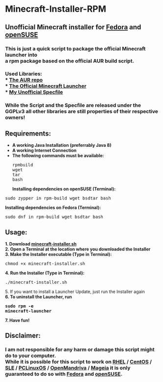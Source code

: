 # Minecraft-Installer-RPM
## Unofficial Minecraft installer for [Fedora](https://getfedora.org) and [openSUSE](https://www.opensuse.org/)
### This is just a quick script to package the official Minecraft launcher into <br> a rpm package based on the official AUR build script.
### Used Libraries:<br> * [The AUR repo](https://aur.archlinux.org/packages/minecraft-launcher)<br> * [The Official Minecraft Launcher](https://www.minecraft.net/de-de/download/alternative/)<br> * [My Unofficial Specfile](https://github.com/DarkWav/DarkWav.github.io/blob/master/minecraft-launcher.spec)

### While the Script and the Specfile are released under the GGPLv3 all other libraries are still properties of their respective owners!

## Requirements: 
* <b>A working Java Installation (preferrably Java 8)</b>
* <b>A working Internet Connection<br></b>
* <b>The following commands must be available:</b><pre>rpmbuild<br>wget<br>tar<br>bash</pre>
<b>Installing dependencies on openSUSE (Terminal):</b>
<pre>sudo zypper in rpm-build wget bsdtar bash</pre>
<b>Installing dependencies on Fedora (Terminal):</b>
<pre>sudo dnf in rpm-build wget bsdtar bash</pre>

## Usage:
<b>1. Download [minecraft-installer.sh](https://darkwav.github.io/minecraft-installer.sh)<br></b>
<b>2. Open a Terminal at the location where you downloaded the Installer<br></b>
<b>3. Make the Installer executable (Type in Terminal):</b><pre>chmod +x minecraft-installer.sh</pre>
<b>4. Run the Installer (Type in Terminal):</b><pre>./minecraft-installer.sh</pre> 5. If you want to install a Launcher Update, just run the Installer again<br>
<b>6. To uninstall the Launcher, run <pre>sudo rpm -e minecraft-launcher</pre></b>
<b>7. Have fun!</b>

## Disclaimer:

### I am not responsible for any harm or damage this script might do to your computer.<br> While it is possible for this script to work on [RHEL](https://www.redhat.com/en/technologies/linux-platforms/enterprise-linux) / [CentOS](https://centos.org) / [SLE](https://www.suse.com/products/desktop) / [PCLinuxOS](https://www.pclinuxos.com/) / [OpenMandriva](https://www.openmandriva.org) / [Mageia](https://www.mageia.org) it is only guaranteed to do so with [Fedora](https://getfedora.org) and [openSUSE](https://www.opensuse.org).
